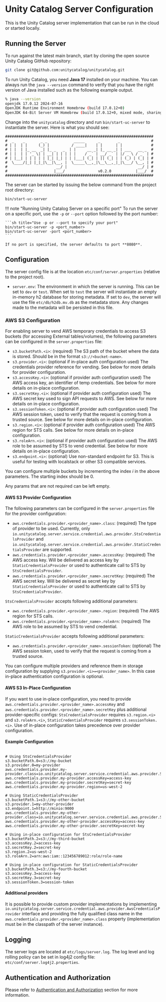 # Unity Catalog Server Configuration

This is the  Unity Catalog server implementation that can be run in the cloud or started locally.

## Running the Server

To run against the latest main branch, start by cloning the open source Unity Catalog GitHub repository:

```sh
git clone git@github.com:unitycatalog/unitycatalog.git
```

To run Unity Catalog, you need **Java 17** installed on your machine. You can always run the `java --version` command
to verify that you have the right version of Java installed such as the following example output.

```sh
% java --version
openjdk 17.0.12 2024-07-16
OpenJDK Runtime Environment Homebrew (build 17.0.12+0)
OpenJDK 64-Bit Server VM Homebrew (build 17.0.12+0, mixed mode, sharing)
```

Change into the `unitycatalog` directory and run `bin/start-uc-server` to instantiate the server. Here is what you
should see:

```console
################################################################### 
#  _    _       _ _            _____      _        _              #
# | |  | |     (_) |          / ____|    | |      | |             #
# | |  | |_ __  _| |_ _   _  | |     __ _| |_ __ _| | ___   __ _  #
# | |  | | '_ \| | __| | | | | |    / _` | __/ _` | |/ _ \ / _` | #
# | |__| | | | | | |_| |_| | | |___| (_| | || (_| | | (_) | (_| | #
#  \____/|_| |_|_|\__|\__, |  \_____\__,_|\__\__,_|_|\___/ \__, | #
#                      __/ |                                __/ | #
#                     |___/               v0.2.0           |___/  #
###################################################################
```

The server can be started by issuing the below command from the project root directory:

```sh
bin/start-uc-server
```

!!! note "Running Unity Catalog Server on a specific port"
    To run the server on a specific port, use the `-p` or `--port` option followed by the port number:

    ```sh title="Use -p or --port to specify your port"
    bin/start-uc-server -p <port_number>
    bin/start-uc-server -port <port_number>
    ```

    If no port is specified, the server defaults to port **8080**.

## Configuration

The server config file is at the location `etc/conf/server.properties` (relative to the project root).

- `server.env`: The environment in which the server is running. This can be set to `dev` or `test`. When set to `test`
    the server will instantiate an empty in-memory h2 database for storing metadata. If set to `dev`, the server will
    use the file `etc/db/h2db.mv.db` as the metadata store. Any changes made to the metadata will be persisted in this
    file.

### AWS S3 Configuration

For enabling server to vend AWS temporary credentials to access S3 buckets (for accessing External tables/volumes),
the following parameters can be configured in the `server.properties` file:

- `s3.bucketPath.<i>`: (required) The S3 path of the bucket where the data is stored. Should be in the format `s3://<bucket-name>`.
- `s3.provider.<i>`: (optional if in-place auth configuration used) The credentials provider reference for vending. See below for more details for provider configuration.
- `s3.accessKey.<i>`: (optional if provider auth configuration used) The AWS access key, an identifier of temp credentials. See below for more details on in-place configuration.
- `s3.secretKey.<i>`: (optional if provider auth configuration used) The AWS secret key used to sign API requests to AWS. See below for more details on in-place configuration.
- `s3.sessionToken.<i>`: (optional if provider auth configuration used) The AWS session token, used to verify that the request is coming from a trusted source. See below for more details on in-place configuration.
- `s3.region.<i>`: (optional if provider auth configuration used) The AWS region for STS calls. See below for more details on in-place configuration.
- `s3.roleArn.<i>`: (optional if provider auth configuration used) The AWS role to be assumed by STS to vend credential. See below for more details on in-place configuration.
- `s3.endpoint.<i>`: (optional) Use non-standard endpoint for S3. This is useful for testing with localstack or other S3 compatible services.

You can configure multiple buckets by incrementing the index *i* in the above parameters. The starting index should
be 0.

Any params that are not required can be left empty.

#### AWS S3 Provider Configuration

The following parameters can be configured in the `server.properties` file for the provider configuration:
- `aws.credentials.provider.<provider_name>.class`: (required) The type of provider to be used. Currently, only `io.unitycatalog.server.service.credential.aws.provider.StsCredentialsProvider` and `io.unitycatalog.server.service.credential.aws.provider.StaticCredentialsProvider` are supported.
- `aws.credentials.provider.<provider_name>.accessKey`: (required) The AWS access key. Will be delivered as access key by `StaticCredentialsProvider` or used to authenticate call to STS by `StsCredentialsProvider`.
- `aws.credentials.provider.<provider_name>.secretKey`: (required) The AWS secret key. Will be delivered as secret key by `StaticCredentialsProvider` or used to authenticate call to STS by `StsCredentialsProvider`.

`StsCredentialsProvider` accepts following additional parameters:
- `aws.credentials.provider.<provider_name>.region`: (required) The AWS region for STS calls.
- `aws.credentials.provider.<provider_name>.roleArn`: (required) The AWS role to be assumed by STS to vend credential.

`StaticCredentialsProvider` accepts following additional parameters:
- `aws.credentials.provider.<provider_name>.sessionToken`: (optional) The AWS session token, used to verify that the request is coming from a trusted source.

You can configure multiple providers and reference them in storage configuration by supplying `s3.provider.<i>=<provider_name>`. In this case in-place authentication configuration is optional.

#### AWS S3 In-Place Configuration

If you want to use in-place configuration, you need to provide `aws.credentials.provider.<provider_name>.accessKey` and `aws.credentials.provider.<provider_name>.secretKey` plus additional provider-specific configs: `StsCredentialsProvider` requires `s3.region.<i>` and `s3.roleArn.<i>`, `StaticCredentialsProvider` requires `s3.sessionToken.<i>`. Use of in-place configuration takes precedence over provider configuration.

#### Example Configuration

```properties

# Using StsCredentialsProvider
s3.bucketPath.0=s3://my-bucket
s3.provider.0=my-provider
aws.credentials.provider.my-provider.class=io.unitycatalog.server.service.credential.aws.provider.StsCredentialsProvider
aws.credentials.provider.my-provider.accessKey=access-key
aws.credentials.provider.my-provider.secretKey=secret-key
aws.credentials.provider.my-provider.region=us-west-2

# Using StaticCredentialsProvider
s3.bucketPath.1=s3://my-other-bucket
s3.provider.1=my-other-provider
s3.endpoint.1=http://minio:9000
aws.credentials.provider.my-other-provider.class=io.unitycatalog.server.service.credential.aws.provider.StaticCredentialsProvider
aws.credentials.provider.my-other-provider.accessKey=access-key
aws.credentials.provider.my-other-provider.secretKey=secret-key

# Using in-place configuration for StsCredentialsProvider
s3.bucketPath.2=s3://my-third-bucket
s3.accessKey.2=access-key
s3.secretKey.2=secret-key
s3.region.2=us-west-2
s3.roleArn.2=arn:aws:iam::123456789012:role/role-name

# Using in-place configuration for StaticCredentialsProvider
s3.bucketPath.3=s3://my-fourth-bucket
s3.accessKey.3=access-key
s3.secretKey.3=secret-key
s3.sessionToken.3=session-token
```

#### Additional providers
It is possible to provide custom provider implementations by implementing `io.unitycatalog.server.service.credential.aws.provider.AwsCredentialsProvider` interface and providing the fully qualified class name in the `aws.credentials.provider.<provider_name>.class` property (implementation must be in the classpath of the server instance).

## Logging

The server logs are located at `etc/logs/server.log`. The log level and log rolling policy can be set in log4j2 config
file: `etc/conf/server.log4j2.properties`.

## Authentication and Authorization

Please refer to [Authentication and Authorization](./auth.md) section for more information.
